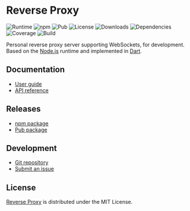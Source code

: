 # Reverse Proxy
![Runtime](https://img.shields.io/badge/node-%3E%3D10.14-brightgreen.svg) ![npm](https://img.shields.io/npm/v/@cedx/reverse-proxy.svg) ![Pub](https://img.shields.io/pub/v/reverse_proxy.svg) ![License](https://img.shields.io/npm/l/@cedx/reverse-proxy.svg) ![Downloads](https://img.shields.io/npm/dt/@cedx/reverse-proxy.svg) ![Dependencies](https://david-dm.org/cedx/reverse-proxy.svg) ![Coverage](https://coveralls.io/repos/github/cedx/reverse-proxy/badge.svg) ![Build](https://travis-ci.org/cedx/reverse-proxy.svg)

Personal reverse proxy server supporting WebSockets, for development.  
Based on the [Node.js](https://nodejs.org) runtime and implemented in [Dart](https://www.dartlang.org).

## Documentation
- [User guide](https://dev.belin.io/reverse-proxy)
- [API reference](https://dev.belin.io/reverse-proxy/api)

## Releases
- [npm package](https://www.npmjs.com/package/@cedx/reverse-proxy)
- [Pub package](https://pub.dartlang.org/packages/reverse_proxy)

## Development
- [Git repository](https://git.belin.io/cedx/reverse-proxy)
- [Submit an issue](https://github.com/cedx/reverse-proxy/issues)

## License
[Reverse Proxy](https://dev.belin.io/reverse-proxy) is distributed under the MIT License.
